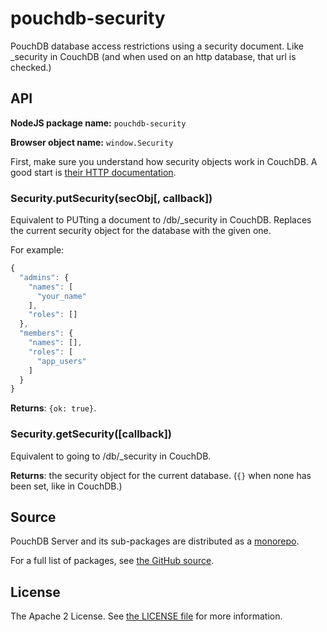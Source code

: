 pouchdb-security
================

PouchDB database access restrictions using a security document. Like
_security in CouchDB (and when used on an http database, that url is
checked.)

API
---

**NodeJS package name:** `pouchdb-security`

**Browser object name:** `window.Security`

First, make sure you understand how security objects work in CouchDB.
A good start is [their HTTP documentation](http://docs.couchdb.org/en/latest/api/database/security.html).

### Security.putSecurity(secObj[, callback])

Equivalent to PUTting a document to /db/_security in CouchDB.
Replaces the current security object for the database with the given
one.

For example:

```javascript
{
  "admins": {
    "names": [
      "your_name"
    ],
    "roles": []
  },
  "members": {
    "names": [],
    "roles": [
      "app_users"
    ]
  }
}
```

**Returns**: `{ok: true}`.

### Security.getSecurity([callback])

Equivalent to going to /db/_security in CouchDB.

**Returns**: the security object for the current database.
(`{}` when none has been set, like in CouchDB.)

Source
------

PouchDB Server and its sub-packages are distributed as a [monorepo](https://github.com/babel/babel/blob/master/doc/design/monorepo.md).

For a full list of packages, see [the GitHub source](https://github.com/pouchdb/pouchdb-server/tree/master/packages/node_modules).

License
-------

The Apache 2 License. See [the LICENSE file](https://github.com/pouchdb/pouchdb-server/blob/master/LICENSE) for more information.
